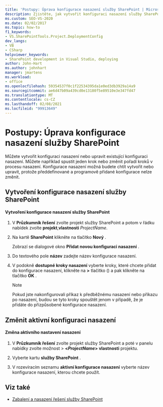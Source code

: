 ```yaml
---
title: 'Postupy: Úprava konfigurace nasazení služby SharePoint | Microsoft Docs'
description: Zjistěte, jak vytvořit konfiguraci nasazení služby SharePoint nebo upravit existující konfiguraci nasazení.
ms.custom: SEO-VS-2020
ms.date: 02/02/2017
ms.topic: how-to
f1_keywords:
- VS.SharePointTools.Project.DeploymentConfig
dev_langs:
- VB
- CSharp
helpviewer_keywords:
- SharePoint development in Visual Studio, deploying
author: John-Hart
ms.author: johnhart
manager: jmartens
ms.workload:
- office
ms.openlocfilehash: 59354537f0c1f22534395da1e0ed3db3929a14a9
ms.sourcegitcommit: ae6d47b09a439cd0e13180f5e89510e3e347fd47
ms.translationtype: MT
ms.contentlocale: cs-CZ
ms.lasthandoff: 02/08/2021
ms.locfileid: "99913649"
---
```

# <a name="how-to-edit-a-sharepoint-deployment-configuration"></a>Postupy: Úprava konfigurace nasazení služby SharePoint
  Můžete vytvořit konfiguraci nasazení nebo upravit existující konfiguraci nasazení. Můžete například spustit jeden krok nebo změnit pořadí kroků v procesu nasazení. Konfigurace nasazení možná budete chtít vytvořit nebo upravit, protože předdefinované a programově přidané konfigurace nelze změnit.

## <a name="create-a-sharepoint-deployment-configuration"></a>Vytvoření konfigurace nasazení služby SharePoint

#### <a name="to-create-a-sharepoint-deployment-configuration"></a>Vytvoření konfigurace nasazení služby SharePoint

1. V **Průzkumník řešení** zvolte projekt služby SharePoint a potom v řádku nabídek zvolte **projekt**,**vlastnosti** _ProjectName_.

2. Na kartě **SharePoint** klikněte na tlačítko **Nový** .

     Zobrazí se dialogové okno **Přidat novou konfiguraci nasazení** .

3. Do textového pole **název** zadejte název konfigurace nasazení.

4. V podokně **dostupné kroky nasazení** vyberte kroky, které chcete přidat do konfigurace nasazení, klikněte na **>** tlačítko () a pak klikněte na tlačítko **OK** .

    > [!NOTE]
    > Pokud jste nakonfigurovali příkaz k předběžnému nasazení nebo příkazu po nasazení, budou se tyto kroky spouštět jenom v případě, že je přidáte do přizpůsobené konfigurace nasazení.

## <a name="change-the-active-deployment-configuration"></a>Změnit aktivní konfiguraci nasazení

#### <a name="to-change-the-active-deployment-configuration"></a>Změna aktivního nastavení nasazení

1. V **Průzkumník řešení** zvolte projekt služby SharePoint a poté v panelu nabídky zvolte možnost   >  **\<*ProjectName*> vlastnosti** projektu.

2. Vyberte kartu **služby SharePoint** .

3. V rozevíracím seznamu **aktivní konfigurace nasazení** vyberte název konfigurace nasazení, kterou chcete použít.

## <a name="see-also"></a>Viz také
- [Zabalení a nasazení řešení služby SharePoint](../sharepoint/packaging-and-deploying-sharepoint-solutions.md)
